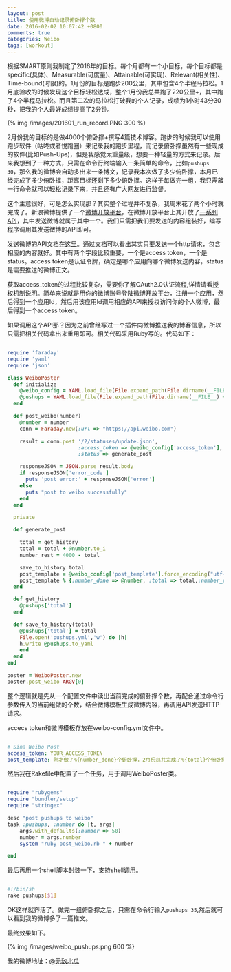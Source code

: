 ```yaml
---
layout: post
title: 使用微博自动记录俯卧撑个数
date: 2016-02-02 10:07:42 +0800
comments: true
categories: Weibo
tags: [workout]
---
```


根据SMART原则我制定了2016年的目标。每个月都有一个小目标，每个目标都是specific(具体)、Measurable(可度量)、Attainable(可实现)、Relevant(相关性)、Time-bound(时限)的。1月份的目标是跑步200公里，其中包含4个半程马拉松。1月底验收的时候发现这个目标轻松达成，整个1月份我总共跑了220公里+，其中跑了4个半程马拉松。而且第二次的马拉松打破我的个人记录，成绩为1小时43分30秒，把我的个人最好成绩提高了2分钟。

<!-- more -->

{% img /images/201601_run_record.PNG 300 %}

2月份我的目标的是做4000个俯卧撑+撰写4篇技术博客。跑步的时候我可以使用跑步软件（咕咚或者悦跑圈）来记录我的跑步里程，而记录俯卧撑虽然有一些现成的软件(比如Push-Ups)，但是我感觉太重量级，想要一种轻量的方式来记录。后来我想到了一种方式，只需在命令行终端输入一条简单的命令，比如`pushups 30`，那么我的微博会自动多出来一条博文，记录我本次做了多少俯卧撑，本月已经完成了多少俯卧撑，距离目标还剩下多少俯卧撑。这样子每做完一组，我只需敲一行命令就可以轻松记录下来，并且还有广大网友进行监督。

这个主意很好，可是怎么实现那？其实整个过程并不复杂，我周末花了两个小时就完成了。新浪微博提供了一个[微博开放平台](http://open.weibo.com/wiki/%E9%A6%96%E9%A1%B5)，在微博开放平台上其开放了[一系列API](http://open.weibo.com/wiki/API%E6%96%87%E6%A1%A3)，其中发送微博就属于其中一个。我们只需把我们要发送的内容组装好，编写程序调用其发送微博的API即可。

发送微博的API文档[在这里](http://open.weibo.com/wiki/Statuses/update)。通过文档可以看出其实只要发送一个http请求，包含相应的内容就好。其中有两个字段比较重要，一个是access token，一个是status。access token是认证令牌，确定是哪个应用向哪个微博发送内容，status是需要推送的微博正文。

获取access_token的过程比较复杂，需要你了解OAuth2.0认证流程,详情请看[授权机制说明](http://open.weibo.com/wiki/%E6%8E%88%E6%9D%83%E6%9C%BA%E5%88%B6%E8%AF%B4%E6%98%8E)。简单来说就是用你的微博账号登陆微博开放平台，注册一个应用，然后得到一个应用Id，然后用该应用Id调用相应的API来授权访问你的个人微博，最后得到一个access token。

如果调用这个API那？因为之前曾经写过一个插件向微博推送我的博客信息，所以只需把相关代码拿出来重用即可。相关代码采用Ruby写的。代码如下：

```ruby WeiboPoster

require 'faraday'
require 'yaml'
require 'json'

class WeiboPoster
  def initialize
    @weibo_config = YAML.load_file(File.expand_path(File.dirname(__FILE__) + '/weibo-config.yml'))
    @pushups = YAML.load_file(File.expand_path(File.dirname(__FILE__) + '/pushups.yml'))
  end

  def post_weibo(number)
    @number = number
    conn = Faraday.new(:url => "https://api.weibo.com")

    result = conn.post '/2/statuses/update.json',
                       :access_token => @weibo_config['access_token'],
                       :status => generate_post

    responseJSON = JSON.parse result.body
    if responseJSON['error_code']
      puts 'post error:' + responseJSON['error']
    else
      puts "post to weibo successfully"
    end
  end

  private

  def generate_post

    total = get_history
    total = total + @number.to_i
    number_rest = 4000 - total

    save_to_history total
    post_template = @weibo_config['post_template'].force_encoding("utf-8")
    post_template % {:number_done => @number, :total => total,:number_rest => number_rest}
  end

  def get_history
    @pushups['total']
  end

  def save_to_history(total)
    @pushups['total'] = total
    File.open('pushups.yml','w') do |h|
    h.write @pushups.to_yaml
    end
  end
end

poster = WeiboPoster.new
poster.post_weibo ARGV[0]

```

整个逻辑就是先从一个配置文件中读出当前完成的俯卧撑个数，再配合通过命令行参数传入的当前组做的个数，结合微博模板生成微博内容，再调用API发送HTTP请求。

accecs token和微博模板存放在weibo-config.yml文件中。

```yaml weibo-config.yml

# Sina Weibo Post
access_token: YOUR_ACCESS_TOKEN
post_template: 刚才做了%{number_done}个俯卧撑，2月份总共完成了%{total}个俯卧撑，距离4000个俯卧撑目标还差%{number_rest}个
```
然后我在Rakefile中配置了一个任务，用于调用WeiboPoster类。

```ruby Rakefile

require "rubygems"
require "bundler/setup"
require "stringex"

desc "post pushups to weibo"
task :pushups, :number do |t, args|
    args.with_defaults(:number => 50)
    number = args.number
    system "ruby post_weibo.rb " + number

end

```

最后再用一个shell脚本封装一下，支持shell调用。

```bash pushups

#!/bin/sh
rake pushups[$1]

```

OK这样就齐活了。做完一组俯卧撑之后，只需在命令行输入`pushups 35`,然后就可以看到我的微博多了一篇推文。

最终效果如下。

{% img /images/weibo_pushups.png 600 %}

我的微博地址：[@无敌北瓜](http://www.weibo.com/hbw0925)
